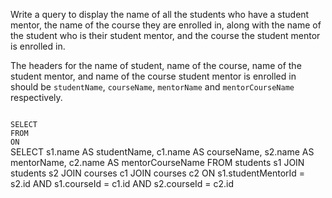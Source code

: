 Write a query to display the name of all the students who have a student mentor, the name of the course they are enrolled in, along with the name of the student who is their student mentor, and the course the student mentor is enrolled in.

The headers for the name of student, name of the course, name of the student mentor, and name of the course student mentor is enrolled in should be `studentName`, `courseName`, `mentorName` and `mentorCourseName` respectively.



<Editor lang="sql" dbName="students2-v3.db" type="exercise">
<code>
SELECT 
FROM
ON
</code>

<solution>
SELECT  s1.name AS studentName,
        c1.name AS courseName,
        s2.name AS mentorName,
        c2.name AS mentorCourseName
FROM    students s1 JOIN students s2 JOIN courses c1 JOIN courses c2
ON      s1.studentMentorId = s2.id AND
        s1.courseId = c1.id AND
        s2.courseId = c2.id
</solution>
</Editor>